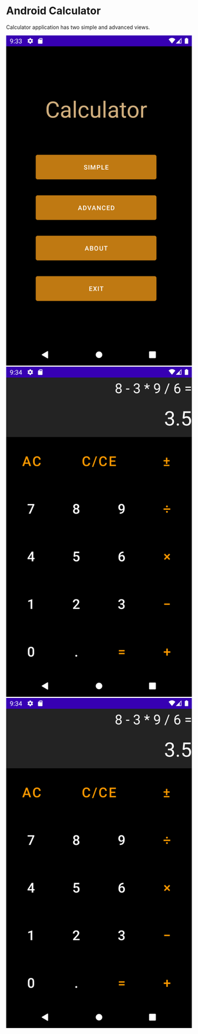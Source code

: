 # Android Calculator

Calculator application has two simple and advanced views.

![](demo/1.png)
![](demo/2.png)
![](demo/2.png)